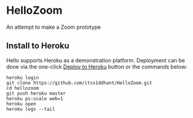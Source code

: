 # HelloZoom
An attempt to make a Zoom prototype

## Install to Heroku
Hello supports Heroku as a demonstration platform. Deployment can be done via the one-click [Deploy to Heroku](https://heroku.com/deploy?template=https://github.com/itss1ddhant/Hello) button or the commands below:

```
heroku login
git clone https://github.com/itss1ddhant/HelloZoom.git
cd hellozoom
git push heroku master
heroku ps:scale web=1
heroku open
heroku logs --tail
```

